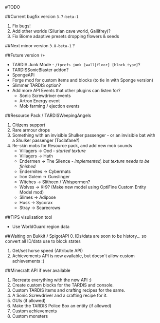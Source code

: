 #TODO

##Current bugfix version `3.7-beta-1`
1. Fix bugs!
2. Add other worlds (Silurian cave world, Gallifrey)?
3. Fix Biome adaptive presets dropping flowers & seeds

##Next minor version `3.8-beta-1`
?

##Future version `?+`
* TARDIS Junk Mode - `/tprefs junk [wall|floor] [block_type]`?
* TARDISSonicBlaster addon?
* SpongeAPI
* Forge mod for custom items and blocks (to tie in with Sponge version)
* Slimmer TARDIS option?
* Add more API Events that other plugins can listen for?
   * Sonic Screwdriver events
   * Artron Energy event
   * Mob farming / ejection events

##Resource Pack / TARDISWeepingAngels
1. Citizens support
2. Rare armour drops
3. Something with an invisible Shulker passenger - or an invisible bat with a Shulker passenger (Toclafane?)
4. Re-skin mobs for Resource pack, and add new mob sounds
   * Villagers -> Ood - _started texture_
   * Villagers -> Hath
   * Endermen -> The Silence - _implemented, but texture needs to be finished_
   * Endermites -> Cybermats
   * Iron Golem -> Gunslinger
   * Witches -> Slitheen / Whispermen?
   * Wolves -> K-9? (Make new model using OptiFine Custom Entity Model mod)
   * Slimes -> Adipose
   * Husk -> Sycorax
   * Stray -> Scarecrows
 
##TIPS visulisation tool
* Use WorldGuard region data

##Waiting on Bukkit / SpigotAPI
0. IDs/data are soon to be history... so convert all ID/data use to block states 
1. Get/set horse speed (Attribute API)
2. Achievements API is now available, but doesn't allow custom achievements :(

##Minecraft API if ever available
1. Recreate everything with the new API :)
2. Create custom blocks for the TARDIS and console.
3. Custom TARDIS items and crafting recipes for the same.
4. A Sonic Screwdriver and a crafting recipe for it.
5. GUIs (if allowed)
6. Make the TARDIS Police Box an entity (if allowed)
7. Custom achievements
8. Custom monsters
